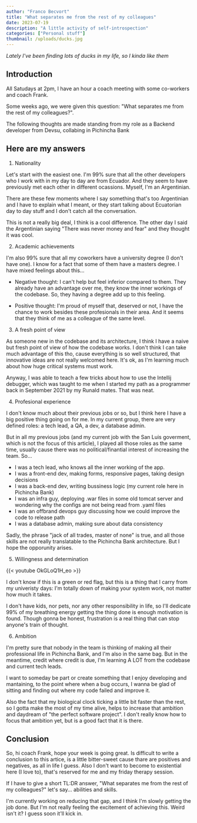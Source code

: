 ```yaml
---
author: "Franco Becvort"
title: "What separates me from the rest of my colleagues"
date: 2023-07-19
description: "A little activity of self-introspection"
categories: ["Personal stuff"]
thumbnail: /uploads/ducks.jpg
---
```

_Lately I've been finding lots of ducks in my life, so I kinda like them_

## Introduction

All Satudays at 2pm, I have an hour a coach meeting with some co-workers and coach Frank.

Some weeks ago, we were given this question: "What separates me from the rest of my colleagues?".

The following thoughts are made standing from my role as a Backend developer from Devsu, collabing in Pichincha Bank

## Here are my answers

1. Nationality

Let's start with the easiest one. I'm 99% sure that all the other developers who I work with in my day to day are from Ecuador. And they seem to have previously met each other in different ocassions. Myself, I'm an Argentinian. 

There are these few moments where I say something that's too Argentinian and I have to explain what I meant, or they start talking about Ecuatorian day to day stuff and I don't catch all the conversation.

This is not a really big deal, I think is a cool difference. The other day I said the Argentinian saying "There was never money and fear" and they thought it was cool.

2. Academic achievements

I'm also 99% sure that all my coworkers have a university degree (I don't have one). I know for a fact that some of them have a masters degree. I have mixed feelings about this...

- Negative thought: I can't help but feel inferior compared to them. They already have an advantage over me, they know the inner workings of the codebase. So, they having a degree add up to this feeling.

- Positive thought: I'm proud of myself that, deserved or not, I have the chance to work besides these profesionals in their area. And it seems that they think of me as a colleague of the same level.

3. A fresh point of view

As someone new in the codebase and its architecture, I think I have a naive but fresh point of view of how the codebase works. I don't think I can take much advantage of this tho, cause everything is so well structured, that innovative ideas are not really welcomed here. It's ok, as I'm learning much about how huge critical systems must work.

Anyway, I was able to teach a few tricks about how to use the Intellij debugger, which was taught to me when I started my path as a programmer back in September 2021 by my RunaId mates. That was neat.

4. Profesional experience

I don't know much about their previous jobs or so, but I think here I have a big positive thing going on for me. In my current group, there are very defined roles: a tech lead, a QA, a dev, a database admin.

But in all my previous jobs (and my current job with the San Luis goverment, which is not the focus of this article), I played all those roles as the same time, usually cause there was no political/finantial interest of increasing the team. So...

- I was a tech lead, who knows all the inner working of the app. 
- I was a front-end dev, making forms, responsive pages, taking design decisions
- I was a back-end dev, writing bussiness logic (my current role here in Pichincha Bank)
- I was an infra guy, deploying .war files in some old tomcat server and wondering why the configs are not being read from .yaml files
- I was an offbrand devops guy discussing how we could improve the code to release path
- I was a database admin, making sure about data consistency

Sadly, the phrase "jack of all trades, master of none" is true, and all those skills are not really translatable to the Pichincha Bank architecture. But I hope the opporunity arises.

5. Willingness and determination

{{< youtube OkGLoQ1H_eo >}}

I don't know if this is a green or red flag, but this is a thing that I carry from my univeristy days: I'm totally down of making your system work, not matter how much it takes.

I don't have kids, nor pets, nor any other responsibility in life, so I'll dedicate 99% of my breathing energy getting the thing done is enough motivation is found. Though gonna be honest, frustration is a real thing that can stop anyone's train of thought.

6. Ambition

I'm pretty sure that nobody in the team is thinking of making all their professional life in Pichincha Bank, and I'm also in the same bag. But in the meantime, credit where credit is due, I'm learning A LOT from the codebase and current tech leads.

I want to someday be part or create something that I enjoy developing and mantaining, to the point where when a bug occurs, I wanna be glad of sitting and finding out where my code failed and improve it.

Also the fact that my biological clock ticking a little bit faster than the rest, so I gotta make the most of my time alive, helps to increase that ambition and daydream of "the perfect software project". I don't really know how to focus that ambition yet, but is a good fact that it is there.

## Conclusion

So, hi coach Frank, hope your week is going great. Is difficult to write a conclusion to this artice, is a little bitter-sweet cause thare are positives and negatives, as all in life I guess. Also I don't want to become to existential here (I love to), that's reserved for me and my friday therapy session.

If I have to give a short TL:DR answer, "What separates me from the rest of my colleagues?" let's say... abilities and skills.

I'm currently working on reducing that gap, and I think I'm slowly getting the job done. But I'm not really feeling the excitement of achieving this. Weird isn't it? I guess soon it'll kick in.